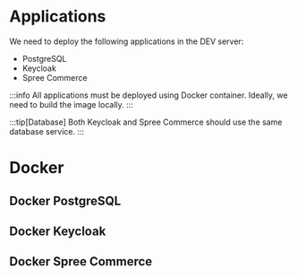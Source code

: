 # Applications

We need to deploy the following applications in the DEV server:

- PostgreSQL
- Keycloak
- Spree Commerce

:::info
All applications must be deployed using Docker container.
Ideally, we need to build the image locally.
:::

:::tip[Database]
Both Keycloak and Spree Commerce should use the same database service.
:::

# Docker

## Docker PostgreSQL

## Docker Keycloak

## Docker Spree Commerce


